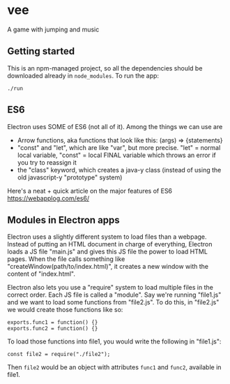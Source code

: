 # vee
A game with jumping and music

## Getting started

This is an npm-managed project, so all the dependencies should be downloaded already in `node_modules`. To run the app:
```
./run
```

## ES6

Electron uses SOME of ES6 (not all of it). Among the things we can use are
* Arrow functions, aka functions that look like this: (args) => {statements}
* "const" and "let", which are like "var", but more precise. "let" = normal local variable, "const" = local FINAL variable which throws an error if you try to reassign it
* the "class" keyword, which creates a java-y class (instead of using the old javascript-y "prototype" system)

Here's a neat + quick article on the major features of ES6 https://webapplog.com/es6/

## Modules in Electron apps

Electron uses a slightly different system to load files than a webpage. Instead of putting an HTML document in charge of everything, Electron loads a JS file "main.js" and gives this JS file the power to load HTML pages. When the file calls something like "createWindow(path/to/index.html)", it creates a new window with the content of "index.html".

Electron also lets you use a "require" system to load multiple files in the correct order. Each JS file is called a "module". Say we're running "file1.js" and we want to load some functions from "file2.js". To do this, in "file2.js" we would create those functions like so:
```
exports.func1 = function() {}
exports.func2 = function() {}
```

To load those functions into file1, you would write the following in "file1.js":
```
const file2 = require("./file2");
```

Then `file2` would be an object with attributes `func1` and `func2`, available in file1.

